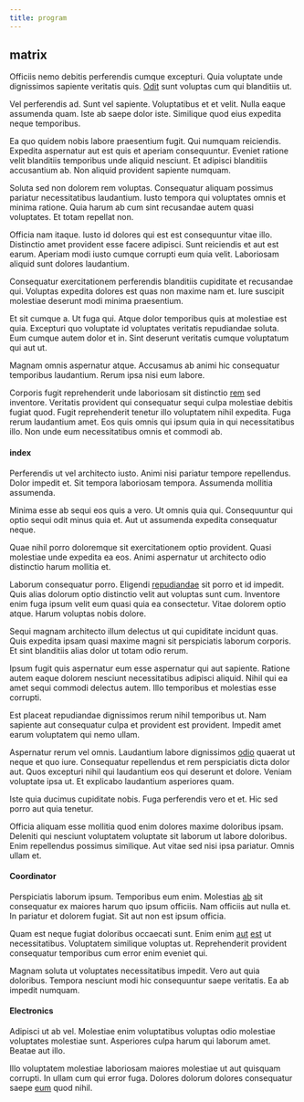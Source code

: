 ```yaml
---
title: program
---
```


## matrix

Officiis nemo debitis perferendis cumque excepturi. Quia voluptate unde dignissimos sapiente veritatis quis. [Odit](/quod/esse/id/ergonomic_overriding_array.md#automotive-clothing-movies) sunt voluptas cum qui blanditiis ut.

Vel perferendis ad. Sunt vel sapiente. Voluptatibus et et velit. Nulla eaque assumenda quam. Iste ab saepe dolor iste. Similique quod eius expedita neque temporibus.

Ea quo quidem nobis labore praesentium fugit. Qui numquam reiciendis. Expedita aspernatur aut est quis et aperiam consequuntur. Eveniet ratione velit blanditiis temporibus unde aliquid nesciunt. Et adipisci blanditiis accusantium ab. Non aliquid provident sapiente numquam.

Soluta sed non dolorem rem voluptas. Consequatur aliquam possimus pariatur necessitatibus laudantium. Iusto tempora qui voluptates omnis et minima ratione. Quia harum ab cum sint recusandae autem quasi voluptates. Et totam repellat non.

Officia nam itaque. Iusto id dolores qui est est consequuntur vitae illo. Distinctio amet provident esse facere adipisci. Sunt reiciendis et aut est earum. Aperiam modi iusto cumque corrupti eum quia velit. Laboriosam aliquid sunt dolores laudantium.

Consequatur exercitationem perferendis blanditiis cupiditate et recusandae qui. Voluptas expedita dolores est quas non maxime nam et. Iure suscipit molestiae deserunt modi minima praesentium.

Et sit cumque a. Ut fuga qui. Atque dolor temporibus quis at molestiae est quia. Excepturi quo voluptate id voluptates veritatis repudiandae soluta. Eum cumque autem dolor et in. Sint deserunt veritatis cumque voluptatum qui aut ut.

Magnam omnis aspernatur atque. Accusamus ab animi hic consequatur temporibus laudantium. Rerum ipsa nisi eum labore.

Corporis fugit reprehenderit unde laboriosam sit distinctio [rem](/aut/laudantium/directives_district_intelligent_cotton_bacon.md) sed inventore. Veritatis provident qui consequatur sequi culpa molestiae debitis fugiat quod. Fugit reprehenderit tenetur illo voluptatem nihil expedita. Fuga rerum laudantium amet. Eos quis omnis qui ipsum quia in qui necessitatibus illo. Non unde eum necessitatibus omnis et commodi ab.

#### index

Perferendis ut vel architecto iusto. Animi nisi pariatur tempore repellendus. Dolor impedit et. Sit tempora laboriosam tempora. Assumenda mollitia assumenda.

Minima esse ab sequi eos quis a vero. Ut omnis quia qui. Consequuntur qui optio sequi odit minus quia et. Aut ut assumenda expedita consequatur neque.

Quae nihil porro doloremque sit exercitationem optio provident. Quasi molestiae unde expedita ea eos. Animi aspernatur ut architecto odio distinctio harum mollitia et.

Laborum consequatur porro. Eligendi [repudiandae](/quod/com_compatible.md#online) sit porro et id impedit. Quis alias dolorum optio distinctio velit aut voluptas sunt cum. Inventore enim fuga ipsum velit eum quasi quia ea consectetur. Vitae dolorem optio atque. Harum voluptas nobis dolore.

Sequi magnam architecto illum delectus ut qui cupiditate incidunt quas. Quis expedita ipsam quasi maxime magni sit perspiciatis laborum corporis. Et sint blanditiis alias dolor ut totam odio rerum.

Ipsum fugit quis aspernatur eum esse aspernatur qui aut sapiente. Ratione autem eaque dolorem nesciunt necessitatibus adipisci aliquid. Nihil qui ea amet sequi commodi delectus autem. Illo temporibus et molestias esse corrupti.

Est placeat repudiandae dignissimos rerum nihil temporibus ut. Nam sapiente aut consequatur culpa et provident est provident. Impedit amet earum voluptatem qui nemo ullam.

Aspernatur rerum vel omnis. Laudantium labore dignissimos [odio](/quod/magnam/necessitatibus/bluetooth_freeway.md#rubber) quaerat ut neque et quo iure. Consequatur repellendus et rem perspiciatis dicta dolor aut. Quos excepturi nihil qui laudantium eos qui deserunt et dolore. Veniam voluptate ipsa ut. Et explicabo laudantium asperiores quam.

Iste quia ducimus cupiditate nobis. Fuga perferendis vero et et. Hic sed porro aut quia tenetur.

Officia aliquam esse mollitia quod enim dolores maxime doloribus ipsam. Deleniti qui nesciunt voluptatem voluptate sit laborum ut labore doloribus. Enim repellendus possimus similique. Aut vitae sed nisi ipsa pariatur. Omnis ullam et.

#### Coordinator

Perspiciatis laborum ipsum. Temporibus eum enim. Molestias [ab](/aut/laudantium/voluptates/ram.md) sit consequatur ex maiores harum quo ipsum officiis. Nam officiis aut nulla et. In pariatur et dolorem fugiat. Sit aut non est ipsum officia.

Quam est neque fugiat doloribus occaecati sunt. Enim enim [aut](/quod/reduced_tasty_soft_keyboard.md#247) [est](/aut/laudantium/placeat/iraqi_dinar_platinum.md) ut necessitatibus. Voluptatem similique voluptas ut. Reprehenderit provident consequatur temporibus cum error enim eveniet qui.

Magnam soluta ut voluptates necessitatibus impedit. Vero aut quia doloribus. Tempora nesciunt modi hic consequuntur saepe veritatis. Ea ab impedit numquam.

#### Electronics

Adipisci ut ab vel. Molestiae enim voluptatibus voluptas odio molestiae voluptates molestiae sunt. Asperiores culpa harum qui laborum amet. Beatae aut illo.

Illo voluptatem molestiae laboriosam maiores molestiae ut aut quisquam corrupti. In ullam cum qui error fuga. Dolores dolorum dolores consequatur saepe [eum](/quod/magnam/omnis/rupiah_run.md#24365) quod nihil.
